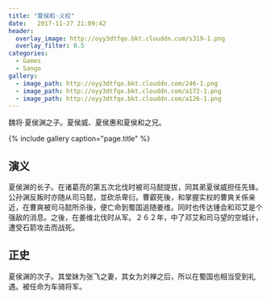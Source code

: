 ```yaml
---
title: "夏侯和·义权"
date:   2017-11-27 21:09:42
header:
  overlay_image: http://oyy3dtfqo.bkt.clouddn.com/s319-1.png
  overlay_filter: 0.5
categories:
  - Games
  - Sango
gallery:
  - image_path: http://oyy3dtfqo.bkt.clouddn.com/246-1.png
  - image_path: http://oyy3dtfqo.bkt.clouddn.com/a172-1.png
  - image_path: http://oyy3dtfqo.bkt.clouddn.com/a126-1.png
---
```


魏将·夏侯渊之子。夏侯威、夏侯惠和夏侯和之兄。

{% include gallery caption="page.title" %}

## 演义

夏侯渊的长子。在诸葛亮的第五次北伐时被司马懿提拔，同其弟夏侯威担任先锋。公孙渊反叛时亦随从司马懿，並砍杀卑衍。曹叡死後，和掌握实权的曹爽关係亲近，在曹爽被司马懿所杀後，便亡命到蜀国追随姜维。同时也传达锺会和邓艾是个强敌的消息。之後，在姜维北伐时从军。２６２年，中了邓艾和司马望的空城计，遭受石箭攻击而战死。

## 正史

夏侯渊的次子。其堂妹为张飞之妻，其女为刘禅之后，所以在蜀国也相当受到礼遇。被任命为车骑将军。